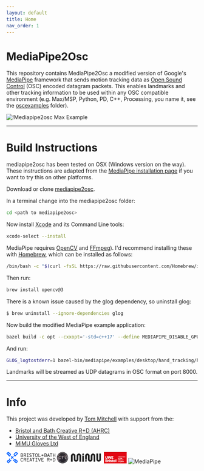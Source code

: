 ```yaml
---
layout: default
title: Home
nav_order: 1
---
```

# MediaPipe2Osc

This repository contains MediaPipe2Osc a modified version of Google's [MediaPipe](https://github.com/google/mediapipe) framework that sends motion tracking data as [Open Sound Control](https://en.wikipedia.org/wiki/Open_Sound_Control) (OSC) encoded datagram packets. This enables landmarks and other tracking information to be used within any OSC compatible environment (e.g. Max/MSP, Python, PD, C++, Processing, you name it, see the [oscexamples](oscexamples/) folder). 

![!Mediapipe2osc Max Example](docs/images/mediapipe2osc.gif)

---
# Build Instructions

mediapipe2osc has been tested on OSX (Windows version on the way). These instructions are adapted from the [MediaPipe installation page](https://google.github.io/mediapipe/getting_started/install.html) if you want to try this on other platforms.

Download or clone [mediapipe2osc](https://github.com/tommymitch/mediapipe2osc). 

In a terminal change into the mediapipe2osc folder:
```sh
cd <path to mediapipe2osc>
```
Now install [Xcode](https://developer.apple.com/xcode/) and its Command Line tools:

```sh
xcode-select --install
```

MediaPipe requires [OpenCV](https://opencv.org/) and [FFmpeg](https://www.ffmpeg.org/)). I'd recommend  installing these with [Homebrew](https://brew.sh/), which can be installed as follows:

```sh
/bin/bash -c "$(curl -fsSL https://raw.githubusercontent.com/Homebrew/install/HEAD/install.sh)"
```
Then run:

```sh
brew install opencv@3
```
There is a known issue caused by the glog dependency, so uninstall glog:

```sh
$ brew uninstall --ignore-dependencies glog
```
Now build the modified MediaPipe example application:
```sh
bazel build -c opt --cxxopt='-std=c++17' --define MEDIAPIPE_DISABLE_GPU=1 mediapipe/examples/desktop/hand_tracking:hand_tracking_cpu
```
And run:
```sh
GLOG_logtostderr=1 bazel-bin/mediapipe/examples/desktop/hand_tracking/hand_tracking_cpu   --calculator_graph_config_file=mediapipe/graphs/hand_tracking/hand_tracking_desktop_live.pbtxt
```

Landmarks will be streamed as UDP datagrams in OSC format on port 8000.

---
# Info
This project was developed by [Tom Mitchell](https://go.uwe.ac.uk/tom) with support from the: 
- [Bristol and Bath Creative R+D (AHRC)](https://bristolbathcreative.org/)
- [University of the West of England](https://uwe.ac.uk)
- [MiMU Gloves Ltd](https://mimugloves.com/)

<img src="docs/images/bbcrd.png" alt="Bristol and Bath Creative R+D" height="30"/>
<img src="docs/images/ctl.png" alt="Creative Technologies Lab" height="30"/>
<img src="docs/images/mimu.png" alt="MiMU Gloves" height="30"/>
<img src="docs/images/uwe.png" alt="UWE, Bristol" height="30"/>
<img src="docs/images/mediapipe_small.png" alt="MediaPipe" height="30"/>


